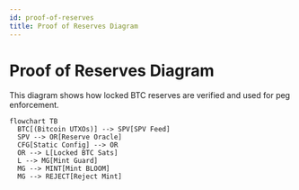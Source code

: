 ```yaml
---
id: proof-of-reserves
title: Proof of Reserves Diagram
---
```


# Proof of Reserves Diagram

This diagram shows how locked BTC reserves are verified and used for peg enforcement.

```mermaid
flowchart TB
  BTC[(Bitcoin UTXOs)] --> SPV[SPV Feed]
  SPV --> OR[Reserve Oracle]
  CFG[Static Config] --> OR
  OR --> L[Locked BTC Sats]
  L --> MG[Mint Guard]
  MG --> MINT[Mint BLOOM]
  MG --> REJECT[Reject Mint]
```
